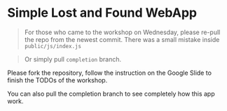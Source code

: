 # Simple Lost and Found WebApp

> For those who came to the workshop on Wednesday, please re-pull the repo from the newest commit. There was a small mistake inside `public/js/index.js`

> Or simply pull `completion` branch.

Please fork the repository, follow the instruction on the Google Slide to finish the TODOs of the workshop.

You can also pull the completion branch to see completely how this app work.

